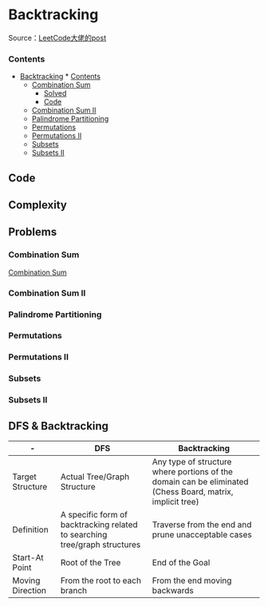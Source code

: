 # Backtracking



Source：[LeetCode大佬的post](https://leetcode.com/problems/combination-sum/discuss/16502/A-general-approach-to-backtracking-questions-in-Java-(Subsets-Permutations-Combination-Sum-Palindrome-Partitioning))



### Contents

<!--ts-->

   * [Backtracking](#backtracking)
         * [Contents](#contents)
      * [Combination Sum](#combination-sum)
         * [Solved](#solved)
         * [Code](#code)
      * [Combination Sum II](#combination-sum-ii)
      * [Palindrome Partitioning](#palindrome-partitioning)
      * [Permutations](#permutations)
      * [Permutations II](#permutations-ii)
      * [Subsets](#subsets)
      * [Subsets II](#subsets-ii)

<!-- Added by: weiyizhi, at: 2020年12月22日 星期二 19时57分06秒 CST -->

<!--te-->



## Code

## Complexity

## Problems

### Combination Sum

[Combination Sum](../Solved/39-Combination-Sum/Combination-Sum.md)



### Combination Sum II



### Palindrome Partitioning



### Permutations



### Permutations II



### Subsets



### Subsets II



## DFS & Backtracking

| -                | DFS                                                          | Backtracking                                                 |
| ---------------- | ------------------------------------------------------------ | ------------------------------------------------------------ |
| Target Structure | Actual Tree/Graph Structure                                  | Any type of structure where portions of the domain can be eliminated (Chess Board, matrix, implicit tree) |
| Definition       | A specific form of backtracking related to searching tree/graph structures | Traverse from the end and prune unacceptable cases           |
| Start-At Point   | Root of the Tree                                             | End of the Goal                                              |
| Moving Direction | From the root to each branch                                 | From the end moving backwards                                |